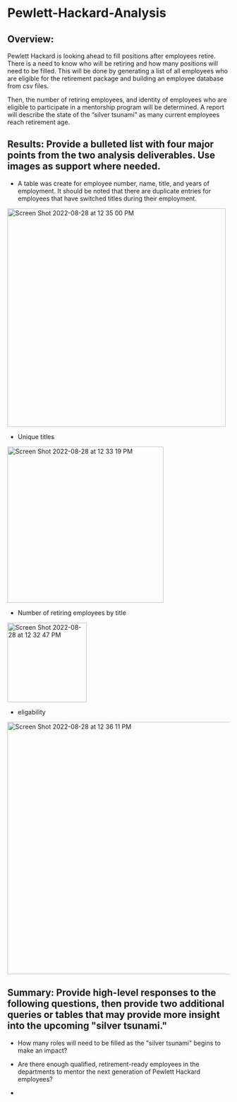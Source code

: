 # Pewlett-Hackard-Analysis

## Overview:

Pewlett Hackard is looking ahead to fill positions after employees retire. There is a need to know who will be retiring and how many positions will need to be filled. This will be done by generating a list of all employees who are eligible for the retirement package and building an employee database from csv files.

Then, the number of retiring employees, and identity of employees who are eligible to participate in a mentorship program will be determined. A report will describe the state of the “silver tsunami” as many current employees reach retirement age.

## Results: Provide a bulleted list with four major points from the two analysis deliverables. Use images as support where needed.

  * A table was create for employee number, name, title, and years of employment. It should be noted that there are duplicate entries for employees that have switched titles during their employment.
  <img width="495" alt="Screen Shot 2022-08-28 at 12 35 00 PM" src="https://user-images.githubusercontent.com/106785377/187089448-1cf89d81-5d0d-496b-bee6-7afe36a0b8db.png">

  * Unique titles
  <img width="354" alt="Screen Shot 2022-08-28 at 12 33 19 PM" src="https://user-images.githubusercontent.com/106785377/187089388-13d6508b-1b20-4433-bcf6-02e365b7d745.png">

  * Number of retiring employees by title
  <img width="180" alt="Screen Shot 2022-08-28 at 12 32 47 PM" src="https://user-images.githubusercontent.com/106785377/187089370-22574a36-c091-43a8-97e3-848b5c4f640f.png">

  * eligability
  <img width="572" alt="Screen Shot 2022-08-28 at 12 36 11 PM" src="https://user-images.githubusercontent.com/106785377/187089497-8db59ba5-7e0f-4d79-bdfb-8be720fc4ce5.png">


## Summary: Provide high-level responses to the following questions, then provide two additional queries or tables that may provide more insight into the upcoming "silver tsunami."
  * How many roles will need to be filled as the "silver tsunami" begins to make an impact?
  
  * Are there enough qualified, retirement-ready employees in the departments to mentor the next generation of Pewlett Hackard employees?
  * 
